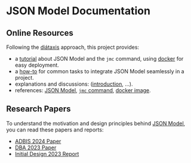 # JSON Model Documentation

## Online Resources

Following the [diátaxis](https://diataxis.fr/) approach, this project provides:

- a [tutorial](TUTO.md) about JSON Model and the `jmc` command,
  using [docker](https://hub.docker.com/r/zx80/jmc) for easy deployment.
- a [how-to](HOWTO.md) for common tasks to integrate JSON Model seamlessly in a project.
- explanations and discussions: ([introduction](README.md), …).
- references: [JSON Model](SPEC.md), [`jmc` command](jmc.md), [docker image](DOCKER.md).

## Research Papers

To understand the motivation and design principles behind [JSON Model](https://json-model.org/),
you can read these papers and reports:

- [ADBIS 2024 Paper](https://www.cri.minesparis.psl.eu/classement/doc/A-817.pdf)
- [DBA 2023 Paper](https://www.cri.minesparis.psl.eu/classement/doc/A-794.pdf)
- [Initial Design 2023 Report](https://www.cri.minesparis.psl.eu/classement/doc/A-795.pdf)
